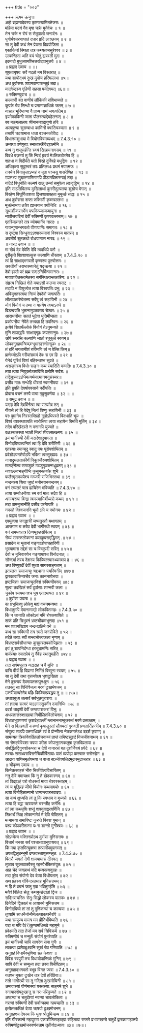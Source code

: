 +++
title = "००३"

+++
ऋषय ऊचुः॥  
अहो ब्रह्मण्यदेवस्य कृष्णस्यामिततेजसः ॥  
महिमा यदयं नैव मृषा चक्रे मुनेर्वचः ॥ १ ॥  
तेन चक्रे न रोषं स सेतुपालो जनार्दनः ॥  
भृगोर्यश्चरणाघातं दधार हृदि लाञ्छनम् ॥ २ ॥  
सा तु देवी कथं तेन प्रेयसा विप्रयोजिता ॥  
एकाकिनी स्थिता तत्र कथ्यतामसुरेश्वर ॥ ३ ॥  
उत्कण्ठिता अति वयं श्रोतुं द्वारवतीं मुदा ॥  
इदमादौ बुभुत्सामश्चित्तखेदापनुत्तये ॥ ४ ॥  
॥ प्रह्लाद उवाच ॥ ॥।  
श्रूयतामृषयः सर्वे गदतो मम विस्तरात् ॥  
यथा शापोद्भवं दुःखं मुमोच हरिवल्लभा ॥५॥  
अथ दुर्वाससः शापमवाप्यारुन्तुदं तदा॥  
यादवेन्द्रस्य गृहिणी सहसा पर्यदेवयत् ॥६॥ ॥  
॥ रुक्मिण्युवाच ॥ ॥  
कल्याणी बत वाणीयं लौकिकी संविभाव्यते ॥  
कूपके चैव सिन्धौ च प्रमाणान्नाधिकं जलम् ॥ ७ ॥  
यासाहं भूरिभाग्या वै प्राप्य नाथं जगत्पतिम्॥  
इयमेकाकिनी जाता पौलस्त्याद्देवहेलनात् ॥ ८ ॥  
क्व मङ्गलालयः श्रीमाननवद्यगुणो हरिः ॥  
अल्पपुण्या सुसम्बाधा कामिनी क्वातिचञ्चला ॥ ९ ॥  
तथापि घटयामास धाता वञ्चनकोविदः ॥  
विधानमशुभाया मे वियोगविषमव्यथम् ॥ 7.4.3.१० ॥  
अन्यथा वर्णगुरवः स्नातास्त्रैविद्यवर्त्मनि ॥  
कथं नु शप्तुमर्हन्ति स्वयं खिन्नामनागसम् ॥ ११ ॥  
विदधे वज्रमयं तु किं न्विदं हृदयं मेऽतिकठोरमेव हि ॥  
शतधा न विदीर्यते यतो विरहे दुर्विषहे मधुद्विषः ॥ १२ ॥  
अधिकृत्य सुदुश्चरं तपः प्रतिलब्धः प्रथमं मयात्मजः ॥  
तनयेन विनाकृताऽप्यहं न मृता पञ्चसु वासरेष्विह ॥ १३ ॥  
उपलभ्य सुदारुणामिमामपि पीडामवितास्म्यहं तदा ॥  
यदिदं विधुनोति कल्मषं खलु तन्मां समुपेत्य लक्षवृद्धिम् ॥ १४ ॥  
इति साऽतिविलप्य दुःखितार्था कुररीतुल्यतया शुशोच वेगात् ॥  
विरहेण विघूर्णिताशया द्विजशापापहता मुमूर्च्छ सद्यः ॥ १५ ॥  
अथ दुर्वाससा शप्ता रुक्मिणी कृष्णवल्लभा ॥  
मूर्च्छनामाप तत्रैव ह्याजगाम पयोनिधिः ॥ १६ ॥  
सुधाशीकरगर्भेण पद्मकिञ्जल्कवायुना ॥  
न्यवीजयदिमां देवीं रुक्मिणीं कृष्णवल्लभाम्॥ १७ ॥  
एतस्मिन्नन्तरे तत्र व्योममार्गेण नारदः ॥  
गायन्गुणान्भगवतो वीणापाणिः समागतः ॥ १८ ॥  
स दृष्ट्वा सिन्धुनाऽऽश्वास्यमानां विश्वस्य मातरम् ॥  
अवतीर्य श्रुतकथो बोधयामास नारदः ॥ १९ ॥  
॥ नारद उवाच ॥ ॥  
मा खेदं देव देवेशि देवि त्वदधिपे पतौ ॥  
दूरीकृते विप्रशापात्कुरु कल्याणि धीरताम् ॥ 7.4.3.२० ॥  
त्वं हि साक्षाद्भगवती कृष्णश्च पुरुषोत्तमः ॥  
अवतीर्णो धराभारमपनेतुं यदृच्छया ॥ २१ ॥  
देवो ह्यसौ परं ब्रह्म सदाऽनिर्विण्णमानसः ॥  
मायाशक्तिस्त्वमेतस्य सर्गस्थित्यन्तकारिणः ॥ २२ ॥  
संहृत्य निखिलं शेते ययाऽसौ कलया स्वराट् ॥  
तदापि न वियुज्येत त्वया विश्वपतिः प्रभुः ॥ २३ ॥  
अवियुक्तस्त्वया नित्यं देवदेवो जगत्पतिः ॥  
लीलावतारेष्वेतस्य सर्वेषु त्वं सहायिनी ॥ २४ ॥  
योगं वियोगं च तथा न यात्येष त्वयाऽनघे ॥  
विडम्बयति भूतानामुपकाराय चेश्वरः ॥ २५ ॥  
आराधनीयाः सततं भूदेवा भूतिमीप्सता ॥  
प्रकोपनीया नैवैते तत्त्वज्ञा हि तपस्विनः ॥ २६ ॥  
इत्येवं शिक्षयँल्लोकं वियोगं तेऽनुमन्यते ॥  
मुनि शापाद्धरिः साक्षाद्गूढः कपटमानुषः ॥ २७॥  
अपि स्मरसि कल्याणि जातो रघुकुले स्वयम्॥  
लोकानुग्रहमन्विच्छन्भूभारहरणोत्सुकः ॥ २८ ॥  
तं हरिं जगतामीशं रुक्मिणि त्वं न वेत्सि किम्॥  
प्राणेभ्योऽपि गरीयांसमयं देवः स एव हि ॥ २९ ॥  
येनेदं पूरितं विश्वं बहिरन्तश्च सुव्रते ॥  
असङ्गस्य विभोः सङ्गः कथं स्यादिति मन्मतिः ॥ 7.4.3.३० ॥  
तया त्वया नियुक्तोऽसाविति प्रत्येमि सर्वशः ॥  
तद्विमुञ्चाऽऽधिमत्यर्थमात्मानमनुसंस्मर॥  
प्रसीद मातः सन्धेहि धीरतां स्वमनीषया ॥ ३१ ॥  
इति ब्रुवति देवर्षाववसाने नदीपतिः ॥  
प्रोवाच वचनं तस्यै वाचा मृदुसुवर्णया ॥ ३२ ॥ ॥  
॥ समुद्र उवाच ॥ ॥  
यदाह देवि देवर्षिर्नत्वा त्वां सत्यमेव तत् ॥  
गीयसे त्वं हि वेदेषु नित्यं विष्णुः सहायिनी ॥ ३३ ॥  
परः पुमानेव निरस्तविग्रहो गूढोऽधिपस्ते विदधाति भूयः ॥  
विश्वं व्यवस्थापयति स्वरोचिषा त्वया सहायेन बिभर्ति मूर्तिम् ॥ ३४ ॥  
तदेष परिखेदस्ते न मनागपि युज्यते ॥  
वक्षःस्थलस्था भवती नित्यं श्रीवत्सलक्ष्मणः ॥ ३५ ॥  
इयं भागीरथी देवी मदादेशादुपागता ॥  
विनोदयिष्यत्यनिशं त्वां हि देवि शरीरिणी ॥ ३६ ॥  
एतस्याः स्यान्मृदु स्वादु पयः पूरोपशोभितम् ॥  
प्रदेशोऽयमशेषोऽपि भविता त्वत्सुखप्रदः ॥ ३७ ॥  
नानाद्रुमलताकीर्णं निकुञ्जैरुपशोभितम् ॥  
मातङ्गैश्च समाजुष्टं मञ्जुगुञ्जन्मधुव्रतम्॥ ३८ ॥  
नवपल्लवभङ्गीभिः कुसुमस्तबकैः शुभैः ॥  
फलैरमृतकल्पैश्च मञ्जरी राजिभिस्तथा ॥ ३९ ॥  
नन्दनस्य श्रिया जुष्टं मनोनयननन्दनम्॥  
वनं रम्यतरं चात्र ह्यचिरेण भविष्यति ॥ 7.4.3.४० ॥  
त्वया सम्बोधनीयाः स्म वयं मातः सदैव हि ॥  
अगम्यरूपा विद्या त्वमस्माभिर्बोध्यसे कथम् ॥ ४१ ॥  
तदा वामनुजानीहि प्रसीद परमेश्वरि ॥  
नमस्ते विश्वजननि भूयो ऽपि च नमोनमः ॥ ४२ ॥  
॥ प्रह्लाद उवाच ॥ ॥  
एवमुक्त्वा जगद्धात्रीं जग्मतुस्तौ यथागतम् ॥  
आजगाम च तत्रैव देवी भागीरथी स्वयम् ॥ ४३ ॥  
वनं समभवत्तत्र दिव्यभूरुहसेवितम् ॥  
सेव्यं समस्तलोकानां फलपुष्पसमृद्धिमत् .॥ ४४ ॥  
प्रसादेन च भूतानां गङ्गाऽशेषाघहारिणी ॥  
भूषयामास तद्देशं सा च विष्णुपदी सरित् ॥ ४५॥  
देवो च मुनिवाक्येन गङ्गायाश्च विनोदनात् ॥  
सौन्दर्या तस्य देशस्य किञ्चित्स्वास्थ्यमवाप ह ॥ ४६ ॥  
अथ विष्णुपदीं देवीं श्रुत्वा सागरसङ्गताम् ॥  
इतस्ततः समाजग्मुः श्रद्दधानाः पयस्विनीम् ॥४७॥  
द्वारकावासिनश्चैव जनाः काननशोभया ॥  
हृष्टचित्ताः समाजग्मुरनिशं रुक्मिणीवनम् ॥४८॥  
श्रुत्वा तदखिलं सर्वं दुर्वासाः शाम्भवी कला ॥  
चुकोप स्मयमानश्च भूय एतदभाषत ॥ ४९ ॥  
॥ दुर्वासा उवाच ॥ ॥  
कः प्रभुस्त्रिषु लोकेषु मह्यं वचनमन्यथा ॥  
विधातुमपि देवानामाद्यो लोकपितामहः ॥ 7.4.3.५० ॥  
किं न जानाति लोकोऽयं मयि रोषकषायिते ॥  
शक्रं प्रति त्रिभुवनं भ्रष्टश्रीकमभूत्तदा ॥५१ ॥  
मम शापमविज्ञाय नन्दनप्रतिमे वने ॥  
कथं सा रुक्मिणी तत्र रमते जनसेविते ॥ ५२ ॥  
तदेते तरवः सर्वे सन्त्वभोज्यफला नृणाम् ॥  
विभ्रष्टसर्वसौभाग्याः कुसुमस्तबकोज्झिताः ॥ ५३ ॥  
इयं तु शापनिर्दग्धा हरचूडामणिः सरित् ॥  
वार्यस्याः स्यादपेयं तु नैवेह स्थातुमर्हति ॥५४॥  
॥ प्रह्लाद उवाच ॥ ॥  
तदा सर्वमभूत्तत्र यद्यदाह च वै मुनिः ॥  
वाचि वीर्यं हि विप्राणां निर्मितं विष्णुना स्वयम् ॥ ५५ ॥  
सा तु देवी तथा वृत्तमवेक्ष्य भृशदुःखिता ॥  
मेने दुरत्ययं दैवमापतत्तत्पुनःपुनः ॥ ५६ ॥  
ततस्तु सा विनिश्चित्य मरणं दुःखभेषजम् ॥  
उत्तरीयाम्बरेणैव बहिः किञ्चित्प्रबद्ध्य तु ॥ ॥।५७॥  
अथावबुध्य तत्सर्वं सर्वभूतगुहाशयः ॥  
तां ज्ञात्वा सत्वरं चाऽऽगात्सुपर्णेन दयानिधिः ॥५८ ॥  
ददर्श तादृशीं देवीं कण्ठपाशकरां विभुः ॥  
अधस्तात्तरुशाखायां निमीलितविलोचनाम् ॥ ५९ ॥  
विभ्रष्टभूषणगणां कृशदेहवल्लीं म्लानाननाम्बुजरुचं मरणे प्रसक्ताम् ॥  
मेने स विग्रहवतीं करुणां कृपालुस्तां सौख्यदां गुणवतीं प्रणतार्तिहन्त्रीम् ॥ 7.4.3.६० ॥  
संश्रुत्य साऽपि पतगाधिपते रवं वै प्रोन्मील्य नेत्रकमलेऽथ ददर्श कृष्णम् ॥  
सामन्यत त्रिकविवर्तितलोचनाब्जं प्राप्तं तमिष्टसुहृदं निजजीवनाथम् ॥ ६१ ॥  
सा रोमहर्षविवशा त्रपया परीता कोपानुरागकलुषा कृतविप्रलापा ॥  
संवर्द्धितद्विगुणशोकभरा च देवी नानारसं बत दृशोर्विषयं प्रपेदे ॥ ६२ ॥  
तस्याः ससाध्वसविसर्गचिकीर्षितायाः पाशं व्यपोह्य करचारु सरोरुहेण ॥  
आदाय पाणिममृतोपमया च वाचा सञ्जीवयन्निदमुदारमुदाजहार ॥ ६३ ॥  
॥ श्रीकृष्ण उवाच ॥ ॥  
किमेतत्साहसं भीरु चिकीर्षत्यविचारितम् ॥  
ननु देवि ममाचक्ष्व किं नु ते खेदकारणम् ॥ ६४ ॥  
त्वं विद्याऽहं परो बोधस्त्वं माया चेश्वरस्त्वहम् ॥  
त्वं च बुद्धिरहं जीवो वियोगः कथमावयोः ॥ ६५ ॥  
त्वया विमोहितात्मानो भ्राम्यन्त्यजभवादयः ॥  
सा कथं क्षुभ्यसि त्वं तु किं स्वधाम न बुध्यसे ॥ ६६ ॥  
त्वया हि बद्धा ऋषयस्ते चरन्तीह कर्मभिः ॥  
तां त्वां कथमृषिः शप्तुं शक्नुयाद्वरवर्णिनि ॥ ६७ ॥  
शिक्षार्थं त्विह लोकानामेवं मे देवि चेष्टितम् ॥  
मन्मायया समाविष्टः कुरुते विवशः पुमान् ॥  
पश्य कोपपरीतात्मा यः स शान्तो मुनीश्वरः ॥ ६८ ॥  
॥ प्रह्लाद उवाच ॥ ॥  
सोऽभ्येत्य भक्तिनम्रोऽथ दुर्वासा मुनिसत्तमः ॥  
विचार्य मनसा सर्वं पश्चात्तापानुपाश्रयत् ॥ ६९ ॥  
किं मया कृतमित्युक्त्वा तत्समीपमुपागमत् ॥  
अपतद्विलुठन्भूमौ दण्डवच्चाश्रुसम्प्लुतः ॥ 7.4.3.७० ॥  
पितरौ जगतो देवौ क्षामयामास दीनवत् ॥  
तुष्टाव सूक्तवाक्यैस्तु रहस्यैर्भक्तिसंयुतः ॥ ७१ ॥  
आह चेदं जगन्नाथं यदि मय्यस्त्यनुग्रहः ॥  
तदा पुरेव संयोगो देव देव्या विधीयताम् ॥ ७२ ॥  
अथ प्रहस्य गोविन्दस्तमाह मुनिसत्तमम्॥  
न हि ते वचनं जातु मृषा भवितुमर्हति ॥ ७३ ॥  
मयैवं विहितः सेतुः कथमुच्छेद्यतां द्विज ॥  
सद्भिराचरितः सेतुः सिद्धो लोकस्य पालकः ॥ ७४ ॥  
दिनेदिने द्विकालं च आयास्ये मुनिसत्तम ॥  
विनोदयिष्ये तां तां तु मुनिकन्यां च काम्यया ॥ ७५ ॥  
तुष्यामि साधनैर्नान्यैर्मत्कथाकथनैरपि ॥  
यथा सम्पूज्य मामत्र मम प्रीतिर्भविष्यति ॥ ७६ ॥  
यदा च मयि वै(?)कुण्ठमधिरूढे महामुने ॥  
प्रवेक्ष्यति तदा तेजो मम सर्वं त्रिविक्रमे ॥ ७७ ॥  
रुक्मिणीयं च मन्मूर्तेः संयोगं पुनरेष्यति ॥  
इयं भागीरथी चापि सागरेण समा गुणैः ॥  
त्यक्त्वा ह्यशेषदुःखानि सुखं चैव गमिष्यति ॥ ७८ ॥  
अनुग्रहं विधायैवमृषिणा सह केशवः ॥  
विवेश स्वपुरीं तत्र विधायोपान्तिकं मुनिम् ॥ ७९ ॥  
सापि देवी च सम्बुध्य तदा तस्य विचेष्टितम्॥  
अनुग्रहाद्भगवतो बभूव विगत ज्वरा ॥ 7.4.3.८० ॥  
यतश्च मुक्ता दुःखेन तत्र देवी हरिप्रिया॥  
ततो भागीरथी सा तु गदिता दुःखमोचिनी ॥ ८१ ॥  
अमावास्यां पौर्णमास्यां यस्तस्याः सङ्गमे शुभे ॥  
स्नायादशेषदुःखात्तु स नरः परिमुच्यते ॥ ८२ ॥  
अष्टम्यां च चतुर्दश्यां नवम्यां चावलोकिता ॥  
नराणां रुक्मिणी देवी सर्वान्कामा न्प्रयच्छति ॥ ८३ ॥  
इत्येतत्कथितं देव्या ऋषयो दुःखमोचनम् ॥  
अनुग्रहश्च देवस्य किं भूयः श्रोतुमिच्छथ ॥ ८४ ॥  
इति श्रीस्कान्दे महापुराण एकाशीतिसाहस्र्यां संहितायां सप्तमे प्रभासखण्डे चतुर्थे द्वारकामाहात्म्ये रुक्मिणीदुःखमोचनवर्णनन्नाम तृतीयोऽध्यायः ॥३॥ ॥७॥।